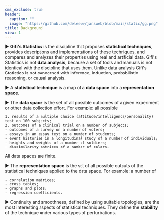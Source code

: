 ```yaml
---
cms_exclude: true
header:
  caption: ""
  image: "https://github.com/deleeuw/jansweb/blob/main/static/gg.png"
title: Background
view: 1
---
```

&#9658; **Gifi's Statistics** is the discipline that proposes **statistical techniques**, provides descriptions and implementations of these techniques, and compares and analyzes their properties using real and artificial data. Gifi's Statistics is not **data analysis**, because a set of tools and manuals is not identical with the discipline that uses them. Unlike data analysis Gifi's Statistics is not concerned with inference, induction, probabilistic reasoning, or causal analysis.

&#9658; A **statistical technique** is a map of a **data space** into a **representation space**.

&#9658; The **data space** is the set of all possible outcomes of a given experiment or other data collection effort. For example: all possible

    1. results of a multiple choice (attitude/intelligence/personality) test on 100 subjects;
    2. outcomes of a clinical trial on a number of subjects;
    - outcomes of a survey on a number of voters;
    - essays in an essay test on a number of students;
    - event histories in a longitudinal study of a number of individuals;
    - heights and weights of a number of soldiers;
    - dissimilarity matrices of a number of colors.
All data spaces are finite.

&#9658; The **representation space** is the set of all possible outputs of the statistical techniques applied to the data space. For example: a number of

    - correlation matrices;
    - cross tables;
    - graphs and plots;
    - regression coefficients.

&#9658; Continuity and smoothness, defined by using suitable topologies, are the most interesting aspects of statistical techniques. They define the **stability** of the technique under various types of perturbations.



